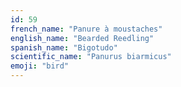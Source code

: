 ```yaml
---
id: 59
french_name: "Panure à moustaches"
english_name: "Bearded Reedling"
spanish_name: "Bigotudo"
scientific_name: "Panurus biarmicus"
emoji: "bird"
---
```

